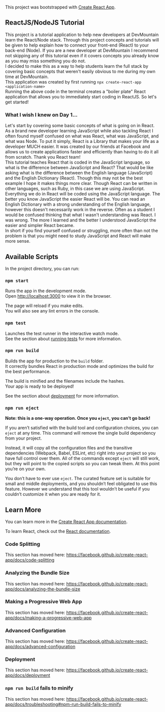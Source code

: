 This project was bootstrapped with [Create React App](https://github.com/facebook/create-react-app).
## ReactJS/NodeJS Tutorial
This project is a tutorial application to help new developers at DevMountain learn the React/Node stack. Through this project concepts and tutorials will be given to help explain how to connect your front-end (React) to your back-end (Node). If you are a new developer at DevMountain I recommend not skipping any of this tutorial even if it covers concepts you already know as you may miss something you do not.
<br/>
I decided to make this as a way to help students learn the full stack by covering basic concepts that weren't easily obvious to me during my own time at DevMountain. 
<br/>
This application was created by first running 
`npx create-react-app <application-name>`
<br/>
Running the above code in the terminal creates a "boiler plate" React application that allows you to immediately start coding in ReactJS. So let's get started!

### What I wish I knew on Day 1...
Let's start by covering some basic concepts of what is going on in React. As a brand new developer learning JavaScript while also tackling React I often found myself confused on what was React, what was JavaScript, and what was Node. To put it simply, React is a Library that makes your life as a developer MUCH easier. It was created by our friends at Facebook and allows us to create applications faster and efficiently than having to do it all from scratch. Thank you React team!
<br/>
This tutorial teaches React that is coded in the JavaScript language, so what is the difference between JavaScript and React? That would be like asking what is the difference between the English language (JavaScript) and the English Dictionary (React). Though this may not be the best example I hope it makes things more clear. Though React can be written in other languages, such as Ruby, in this case we are using JavaScript. Everything we do in React will be coded using the JavaScript language. The better you know JavaScript the easier React will be. You can read an English Dictionary with a strong understanding of the English language, however this doesn't necessarily work in the reverse. Often as a student I would be confused thinking that what I wasn't understanding was React. I was wrong. The more I learned and the better I understood JavaScript the easier and simpler React became.
<br/>
In short if you find yourself confused or struggling, more often than not the problem is that you might need to study JavaScript and React will make more sense. 


## Available Scripts

In the project directory, you can run:

### `npm start`

Runs the app in the development mode.<br />
Open [http://localhost:3000](http://localhost:3000) to view it in the browser.

The page will reload if you make edits.<br />
You will also see any lint errors in the console.

### `npm test`

Launches the test runner in the interactive watch mode.<br />
See the section about [running tests](https://facebook.github.io/create-react-app/docs/running-tests) for more information.

### `npm run build`

Builds the app for production to the `build` folder.<br />
It correctly bundles React in production mode and optimizes the build for the best performance.

The build is minified and the filenames include the hashes.<br />
Your app is ready to be deployed!

See the section about [deployment](https://facebook.github.io/create-react-app/docs/deployment) for more information.

### `npm run eject`

**Note: this is a one-way operation. Once you `eject`, you can’t go back!**

If you aren’t satisfied with the build tool and configuration choices, you can `eject` at any time. This command will remove the single build dependency from your project.

Instead, it will copy all the configuration files and the transitive dependencies (Webpack, Babel, ESLint, etc) right into your project so you have full control over them. All of the commands except `eject` will still work, but they will point to the copied scripts so you can tweak them. At this point you’re on your own.

You don’t have to ever use `eject`. The curated feature set is suitable for small and middle deployments, and you shouldn’t feel obligated to use this feature. However we understand that this tool wouldn’t be useful if you couldn’t customize it when you are ready for it.

## Learn More

You can learn more in the [Create React App documentation](https://facebook.github.io/create-react-app/docs/getting-started).

To learn React, check out the [React documentation](https://reactjs.org/).

### Code Splitting

This section has moved here: https://facebook.github.io/create-react-app/docs/code-splitting

### Analyzing the Bundle Size

This section has moved here: https://facebook.github.io/create-react-app/docs/analyzing-the-bundle-size

### Making a Progressive Web App

This section has moved here: https://facebook.github.io/create-react-app/docs/making-a-progressive-web-app

### Advanced Configuration

This section has moved here: https://facebook.github.io/create-react-app/docs/advanced-configuration

### Deployment

This section has moved here: https://facebook.github.io/create-react-app/docs/deployment

### `npm run build` fails to minify

This section has moved here: https://facebook.github.io/create-react-app/docs/troubleshooting#npm-run-build-fails-to-minify
